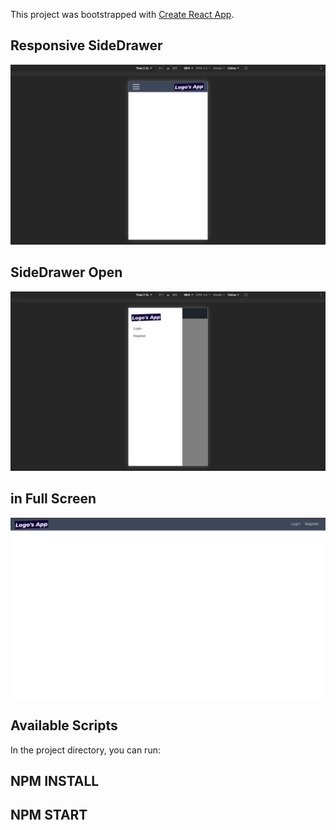 This project was bootstrapped with [Create React App](https://github.com/facebook/create-react-app).


## Responsive SideDrawer

![alt text](https://github.com/wahyualfarisi/layout-with-sidedrawer-boilerplat/blob/master/screenshoot/view_mobile.png?raw=true)

## SideDrawer Open

![alt text](https://github.com/wahyualfarisi/layout-with-sidedrawer-boilerplat/blob/master/screenshoot/sidebar-open.png?raw=true)

## in Full Screen

![alt text](https://github.com/wahyualfarisi/layout-with-sidedrawer-boilerplat/blob/master/screenshoot/layout.png?raw=true)




## Available Scripts
In the project directory, you can run:
## NPM INSTALL
## NPM START